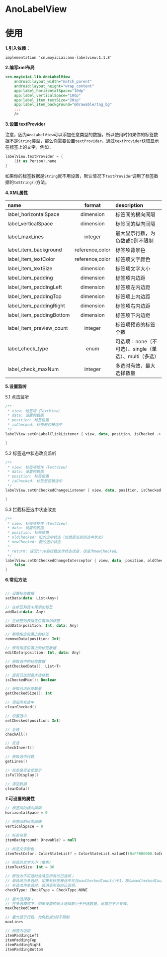 # AnoLabelView

# 使用

**1.引入依赖：**

```
implementation 'cn.moyiciai:ano-labelview:1.1.8'
```

**2.编写xml布局**

```xml
<cn.moyiciai.lib.AnoLabelView
    android:layout_width="match_parent"
    android:layout_height="wrap_content"
    app:label_horizontalSpace="10dp"
    app:label_verticalSpace="10dp"
    app:label_item_textSize="20sp"
    app:label_item_background="@drawable/tag_bg"
    ...
    />
```

**3.设置 textProvider**

注意，因为`AnoLabelView`可以添加任意类型的数据，所以使用时如果你的标签数据不是`String`类型，那么你需要设置`textProvider`，通过`textProvider`获取显示在标签上的文字，例如：

```kotlin
labelView.textProvider = {
    (it as Person).name
}
```

如果你的标签数据是`String`就不用设置，默认情况下`textProvider`调用了标签数据的`toString()`方法。


**4.XML属性**

| name                     |     format      | description                                           |
| :----------------------- | :-------------: | :---------------------------------------------------- |
| label_horizontalSpace    |    dimension    | 标签间的横向间隔                                      |
| label_verticalSpace      |    dimension    | 标签间的纵向间隔                                      |
| label_maxLines           |     integer     | 最大显示行数，为负数或0则不限制                       |
| label_item_background    | reference,color | 标签项背景色                                          |
| label_item_textColor     | reference,color | 标签项文字颜色                                        |
| label_item_textSize      |    dimension    | 标签项文字大小                                        |
| label_item_padding       |    dimension    | 标签项内边距                                          |
| label_item_paddingLeft   |    dimension    | 标签项左内边距                                        |
| label_item_paddingTop    |    dimension    | 标签项上内边距                                        |
| label_item_paddingRight  |    dimension    | 标签项右内边距                                        |
| label_item_paddingBottom |    dimension    | 标签项下内边距                                        |
| label_item_preview_count |     integer     | 标签项预览的标签个数                                  |
| label_check_type         |      enum       | 可选项：none（不可选）、single（单选）、multi（多选） |
| label_check_maxNum       |     integer     | 多选时有效，最大选择数量                              |

**5.设置监听**

5.1 点击监听

```kotlin
/**
 * view: 标签项（TextView）
 * data: 设置的数据
 * position: 标签位置
 * isChecked: 标签是否被选中
 */
labelView.setOnLabelClickListener { view, data, position, isChecked ->

}
```

5.2 标签选中状态改变监听

```kotlin
/**
 * view: 标签项控件（TextView）
 * data: 设置的数据
 * position: 标签位置
 * isChecked: 标签是否被选中
 */
labelView.setOnCheckedChangeListener { view, data, position, isChecked -> 

}
```

5.3 拦截标签选中状态改变

```kotlin
/**
 * view: 标签项控件（TextView）
 * data: 设置的数据
 * position: 标签位置
 * oldChecked: 旧的选中状态（也就是当前的选中状态）
 * newChecked: 新的选中状态
 *
 * return: 返回true会拦截这次状态改变，改变为newChecked。
 */
labelView.setOnCheckedChangeInterceptor { view, data, position, oldChecked, newChecked ->
    false
}
```

**6.常见方法**

```kotlin

// 设置标签数据
setData(data: List<Any>)

// 在标签列表末尾添加标签
addData(data: Any)

// 在标签列表指定位置添加标签
addData(position: Int, data: Any)

// 移除指定位置上的标签
removeData(position: Int)

// 修改指定位置上的标签数据
editData(position: Int, data: Any)

// 获取选中的标签数据
getCheckedData(): List<T>

// 是否已达到最大选择数
isCheckedMax(): Boolean

// 获取已选标签数量
getCheckedSize(): Int

// 清空所有选中
clearChecked()

// 设置选中
setChecked(position: Int)

// 全选
checkAll()

// 反选
checkInvert()

// 获取选中行数
getLines()

// 标签是否全部显示
isFullDisplay()

// 清空数据
clearData()
```

**7.可设置的属性**

```kotlin
// 标签间的横向间隔
horizontalSpace = 0

// 标签间的纵向间隔
verticalSpace = 0

// 标签背景
itemBackground: Drawable? = null

// 标签文字颜色
itemTextColor: ColorStateList? = ColorStateList.valueOf(0xFF000000.toInt())

// 标签的文字大小（像素）
itemTextSize: Int = 30

// 修改为不可选时会清空所有的已选项；
// 单选改为多选时，如果有标签被选中并且maxCheckedCount小于1，那么maxCheckedCount会被置为1；
// 多选改为单选时，会清空所有的已选项。
checkType: CheckType = CheckType.NONE

// 最大选择数；
// 在多选模式下，如果设置的最大选择数小于已选数量，设置将不会有效。
maxCheckedCount

// 最大显示行数，为负数或0则不限制
maxLines

// 标签内边距
itemPaddingLeft
itemPaddingTop
itemPaddingRight
itemPaddingBottom
```